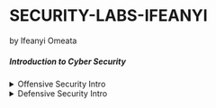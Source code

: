 # SECURITY-LABS-IFEANYI
by Ifeanyi Omeata

##### Introduction to Cyber Security

<details>
  <summary>Offensive Security Intro </summary>
  
  ##### 1. What is Gobuster?
  - [ ] [Gobuster](https://github.com/OJ/gobuster) is a tool used to brute-force: 
      - [ ] URIs (directories and files) in web sites.
      - [ ] DNS subdomains (with wildcard support).
      - [ ] Open Amazon S3 buckets
      - [ ] Open Google Cloud buckets
      - [ ] TFTP servers
  - [ ] Gobuster will take a list of potential page or directory names and try accessing a website with each of them; if the page exists, it tells you.

  
  ##### 2. Using Gobuster To Find Hidden Website Pages
  - [ ] Type the following command into the terminal to find potentially hidden pages on website
  ```
  gobuster -u http://fakebank.thm -w wordlist.txt dir
  ```
  - [ ] -u is used to state the website we're scanning
  - [ ] -w takes a list of words to iterate through to find hidden pages.

</details>

<details>
  <summary>Defensive Security Intro </summary>
 
  ##### 1. Some of the tasks that are related to defensive security include:
  - [ ] User cyber security awareness: Training users about cyber security helps protect against attacks targeting their systems.
  - [ ] Documenting and managing assets: We need to know the systems and devices we must manage and protect adequately.
  - [ ] Updating and patching systems: Ensuring that computers, servers, and network devices are correctly updated and patched against any known vulnerability (weakness).
  - [ ] Setting up preventative security devices: firewall and intrusion prevention systems (IPS) are critical components of preventative security.
  - [ ] Firewalls control what network traffic can go inside and what can leave the system or network.
  - [ ] IPS blocks any network traffic that matches present rules and attack signatures.
  - [ ] Setting up logging and monitoring devices: Proper network logging and monitoring are essential for detecting malicious activities and intrusions.
  - [ ] If a new unauthorized device appears on our network, we should be able to detect it.
  ```
  gobuster -u http://fakebank.thm -w wordlist.txt dir
  ```
  - [ ] -u is used to state the website we're scanning
  - [ ] -w takes a list of words to iterate through to find hidden pages.


  ##### 1. What is Gobuster?
  - [ ] [Gobuster](https://github.com/OJ/gobuster) is a tool used to brute-force: 
      - [ ] URIs (directories and files) in web sites.
      - [ ] DNS subdomains (with wildcard support).
      - [ ] Open Amazon S3 buckets
      - [ ] Open Google Cloud buckets
      - [ ] TFTP servers
  - [ ] Gobuster will take a list of potential page or directory names and try accessing a website with each of them; if the page exists, it tells you.


</details>
